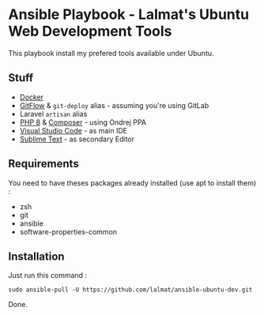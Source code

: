 # Ansible Playbook - Lalmat's Ubuntu Web Development Tools

This playbook install my prefered tools available under Ubuntu.

## Stuff
- [Docker](https://www.docker.com/)
- [GitFlow](https://www.atlassian.com/fr/git/tutorials/comparing-workflows/gitflow-workflow) & `git-deploy` alias - assuming you're using GitLab
- Laravel `artisan` alias
- [PHP 8](https://www.gnome.org/) & [Composer](https://getcomposer.org/) - using Ondrej PPA
- [Visual Studio Code](https://code.visualstudio.com/) - as main IDE
- [Sublime Text](https://www.sublimetext.com/) - as secondary Editor

## Requirements

You need to have theses packages already installed (use apt to install them) :
- zsh
- git
- ansible
- software-properties-common

## Installation

Just run this command :

`sudo ansible-pull -U https://github.com/lalmat/ansible-ubuntu-dev.git`

Done.